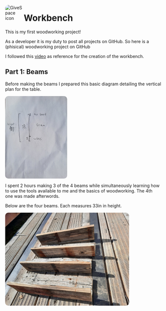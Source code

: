 <img src="https://static.wikia.nocookie.net/minecraft_gamepedia/images/9/93/Crafting_Table_JE3_BE2.png/revision/latest?cb=20190606093431" align="left"
     alt="GiveSpace icon" width="60" style="border-radius: 10px;" height="60">

# Workbench

This is my first woodworking project!

As a developer it is my duty to post all projects on GitHub. So here is a (phisical) woodworking project on GitHub

I followed this [video](https://www.youtube.com/watch?v=PMJ4Lob5Q4I&t=325s) as reference for the creation of the workbench.

## Part 1: Beams

Before making the beams I prepared this basic diagram detailing the vertical plan for the table.

<img src="https://github.com/CakeCrusher/Workbench/blob/master/1_beams/plan.jpg" align="center"
     alt="GiveSpace icon" width="200px" style="border-radius: 10px;">

I spent 2 hours making 3 of the 4 beams while simultaneously learning how to use the tools available to me and the basics of woodworking. The 4th one was made afterwords.

Below are the four beams. Each measures 33in in height.

<img src="https://github.com/CakeCrusher/Workbench/blob/master/1_beams/flat_arrangement.jpg" align="center"
     alt="GiveSpace icon" height="300px" style="border-radius: 10px;">
